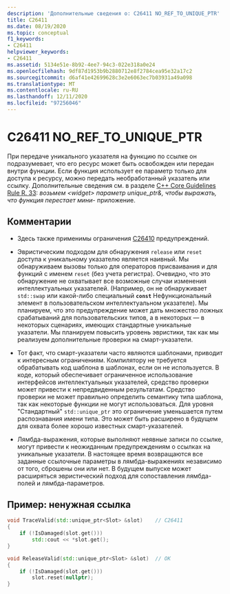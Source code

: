 ```yaml
---
description: 'Дополнительные сведения о: C26411 NO_REF_TO_UNIQUE_PTR'
title: C26411
ms.date: 08/19/2020
ms.topic: conceptual
f1_keywords:
- C26411
helpviewer_keywords:
- C26411
ms.assetid: 5134e51e-8b92-4ee7-94c3-022e318a0e24
ms.openlocfilehash: 9df87d1953b9b2880712e8f2784cea95e32a17c2
ms.sourcegitcommit: d6af41e42699628c3e2e6063ec7b03931a49a098
ms.translationtype: MT
ms.contentlocale: ru-RU
ms.lasthandoff: 12/11/2020
ms.locfileid: "97256046"
---
```

# <a name="c26411--no_ref_to_unique_ptr"></a>C26411 NO_REF_TO_UNIQUE_PTR

При передаче уникального указателя на функцию по ссылке он подразумевает, что его ресурс может быть освобожден или передан внутри функции. Если функция использует ее параметр только для доступа к ресурсу, можно передать необработанный указатель или ссылку. Дополнительные сведения см. в разделе [C++ Core Guidelines Rule R. 33](https://github.com/isocpp/CppCoreGuidelines/blob/master/CppCoreGuidelines.md#r33-take-a-unique_ptrwidget-parameter-to-express-that-a-function-reseats-thewidget): *возьмем \<widget\> параметр unique_ptr&, чтобы выражать, что функция перестает мини-* приложение.

## <a name="remarks"></a>Комментарии

- Здесь также применимы ограничения [C26410](C26410.md) предупреждений.

- Эвристическим подходом для обнаружения `release` или `reset` доступа к уникальному указателю является наивный. Мы обнаруживаем вызовы только для операторов присваивания и для функций с именем `reset` (без учета регистра). Очевидно, что это обнаружение не охватывает все возможные случаи изменения интеллектуальных указателей. (Например, он не обнаруживает `std::swap` или какой-либо специальный **`const`** Нефункциональный элемент в пользовательском интеллектуальном указателе). Мы планируем, что это предупреждение может дать множество ложных срабатываний для пользовательских типов, а в некоторых — в некоторых сценариях, имеющих стандартные уникальные указатели. Мы планируем повысить уровень эвристики, так как мы реализуем дополнительные проверки на смарт-указатели.

- Тот факт, что смарт-указатели часто являются шаблонами, приводит к интересным ограничениям. Компилятору не требуется обрабатывать код шаблона в шаблонах, если он не используется. В коде, который обеспечивает ограниченное использование интерфейсов интеллектуальных указателей, средство проверки может привести к непредвиденным результатам. Средство проверки не может правильно определить семантику типа шаблона, так как некоторые функции не могут использоваться. Для уровня "Стандартный" `std::unique_ptr` это ограничение уменьшается путем распознавания имени типа. Это может быть расширено в будущем для охвата более хорошо известных смарт-указателей.

- Лямбда-выражения, которые выполняют неявные записи по ссылке, могут привести к неожиданным предупреждениям о ссылках на уникальные указатели. В настоящее время возвращаются все заданные ссылочные параметры в лямбда-выражениях независимо от того, сброшены они или нет. В будущем выпуске может расширяться эвристический подход для сопоставления лямбда-полей и лямбда-параметров.

## <a name="example-unnecessary-reference"></a>Пример: ненужная ссылка

```cpp
void TraceValid(std::unique_ptr<Slot> &slot)    // C26411
{
    if (!IsDamaged(slot.get()))
        std::cout << *slot.get();
}

void ReleaseValid(std::unique_ptr<Slot> &slot)  // OK
{
    if (!IsDamaged(slot.get()))
        slot.reset(nullptr);
}
```
